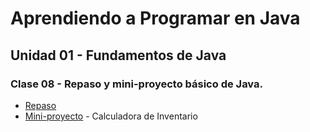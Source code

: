 # Aprendiendo a Programar en Java
## Unidad 01 - Fundamentos de Java
### Clase 08 - Repaso y mini-proyecto básico de Java.
- [Repaso](conceptos_lenguaje.ipynb)
- [Mini-proyecto](miniproyecto.md) - Calculadora de Inventario